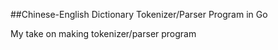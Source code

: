 ##Chinese-English Dictionary Tokenizer/Parser Program in Go

My take on making tokenizer/parser program
